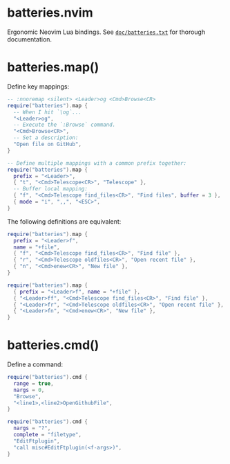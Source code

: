 # batteries.nvim

Ergonomic Neovim Lua bindings. See
[`doc/batteries.txt`](doc/batteries.txt) for thorough documentation.

# batteries.map()

Define key mappings:

```lua
-- :nnoremap <silent> <Leader>og <Cmd>Browse<CR>
require("batteries").map {
  -- When I hit `\og`...
  "<Leader>og",
  -- Execute the `:Browse` command.
  "<Cmd>Browse<CR>",
  -- Set a description:
  "Open file on GitHub",
}

-- Define multiple mappings with a common prefix together:
require("batteries").map {
  prefix = "<Leader>",
  { "t", "<Cmd>Telescope<CR>", "Telescope" },
  -- Buffer local mapping:
  { "f", "<Cmd>Telescope find_files<CR>", "Find files", buffer = 3 },
  { mode = "i", ",,", "<ESC>", 
}
```

The following definitions are equivalent:

```lua
require("batteries").map {
  prefix = "<Leader>f",
  name = "+file",
  { "f", "<Cmd>Telescope find_files<CR>", "Find file" },
  { "r", "<Cmd>Telescope oldfiles<CR>", "Open recent file" },
  { "n", "<Cmd>enew<CR>", "New file" },
}

require("batteries").map {
  { prefix = "<Leader>f", name = "+file" },
  { "<Leader>ff", "<Cmd>Telescope find_files<CR>", "Find file" },
  { "<Leader>fr", "<Cmd>Telescope oldfiles<CR>", "Open recent file" },
  { "<Leader>fn", "<Cmd>enew<CR>", "New file" },
}
```

# batteries.cmd()

Define a command:

```lua
require("batteries").cmd {
  range = true,
  nargs = 0,
  "Browse",
  "<line1>,<line2>OpenGithubFile",
}

require("batteries").cmd {
  nargs = "?",
  complete = "filetype",
  "EditFtplugin",
  "call misc#EditFtplugin(<f-args>)",
}
```
